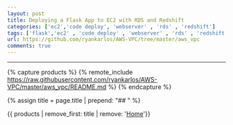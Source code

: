 ```yaml
---
layout: post
title: Deploying a Flask App to EC2 with RDS and Redshift
categories: ['ec2','code deploy', 'webserver' , 'rds' , 'redshift']
tags: ['flask','ec2' , 'code deploy' , 'webserver' , 'rds' , 'redshift']
url: https://github.com/ryankarlos/AWS-VPC/tree/master/aws_vpc
comments: true
---
```

___

{% capture products %}
{% remote_include https://raw.githubusercontent.com/ryankarlos/AWS-VPC/master/aws_vpc/README.md %}
{% endcapture %}

{% assign title = page.title | prepend: "## "   %}

{{ products | remove_first: title | remove: '<a href="https://ryankarlos.github.io/AWS-VPC/">Home</a>'}}
